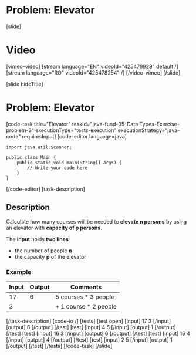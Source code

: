 # Problem: Elevator

[slide]
# Video

[vimeo-video]
[stream language="EN" videoId="425479929" default /]
[stream language="RO" videoId="425478254"  /]
[/video-vimeo]
[/slide]

[slide hideTitle]
# Problem: Elevator
[code-task title="Elevator" taskId="java-fund-05-Data Types-Exercise-problem-3" executionType="tests-execution" executionStrategy="java-code" requiresInput]
[code-editor language=java]
```
import java.util.Scanner;

public class Main {
    public static void main(String[] args) {
        // Write your code here
    }
}

```
[/code-editor]
[task-description]
## Description

Calculate how many courses will be needed to **elevate n persons** by using an elevator with **capacity of p persons**. 

The **input** holds **two lines**: 
- the number of people **n**
- the capacity **p** of the elevator

### Example
| **Input** | **Output** | **Comments**
| --- | --- | --- |
| 17 | 6 | 5 courses * 3 people |
| 3 | | + 1 course * 2 people |

[/task-description]
[code-io /]
[tests]
[test open]
[input]
17
3
[/input]
[output]
6
[/output]
[/test]
[test]
[input]
4
5
[/input]
[output]
1
[/output]
[/test]
[test]
[input]
16
3
[/input]
[output]
6
[/output]
[/test]
[test]
[input]
16
4
[/input]
[output]
4
[/output]
[/test]
[test]
[input]
2
5
[/input]
[output]
1
[/output]
[/test]
[/tests]
[/code-task]
[/slide]